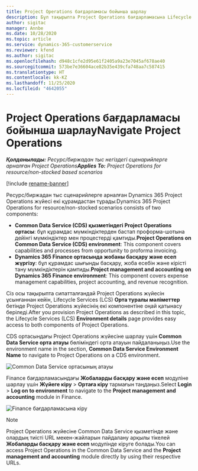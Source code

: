 ```yaml
---
title: Project Operations бағдарламасы бойынша шарлау
description: Бұл тақырыпта Project Operations бағдарламасына Lifecycle Services жүйесі арқылы кіру туралы ақпарат берілген.
author: sigitac
manager: Annbe
ms.date: 10/28/2020
ms.topic: article
ms.service: dynamics-365-customerservice
ms.reviewer: kfend
ms.author: sigitac
ms.openlocfilehash: d948c1cfe2d95e61f2405a9a23e7045af678ae40
ms.sourcegitcommit: 573be7e36604ace82b35e439cfa748aa7c587415
ms.translationtype: HT
ms.contentlocale: kk-KZ
ms.lasthandoff: 11/25/2020
ms.locfileid: "4642055"
---
```

# <a name="navigate-project-operations"></a><span data-ttu-id="3326b-103">Project Operations бағдарламасы бойынша шарлау</span><span class="sxs-lookup"><span data-stu-id="3326b-103">Navigate Project Operations</span></span>

<span data-ttu-id="3326b-104">_**Қолданылады:** Ресурс/биржадан тыс негіздегі сценарийлерге арналған Project Operations_</span><span class="sxs-lookup"><span data-stu-id="3326b-104">_**Applies To:** Project Operations for resource/non-stocked based scenarios_</span></span>

[!include [rename-banner](~/includes/cc-data-platform-banner.md)]

<span data-ttu-id="3326b-105">Ресурс/биржадан тыс сценарийлерге арналған Dynamics 365 Project Operations жүйесі екі құрамдастан тұрады:</span><span class="sxs-lookup"><span data-stu-id="3326b-105">Dynamics 365 Project Operations for resource/non-stocked scenarios consists of two components:</span></span> 

 - <span data-ttu-id="3326b-106">**Common Data Service (CDS) қызметіндегі Project Operations ортасы**: бұл құрамдас мүмкіндіктерден бастап проформа-шотына дейінгі мүмкіндіктер мен процестерді қамтиды.</span><span class="sxs-lookup"><span data-stu-id="3326b-106">**Project Operations on Common Data Service (CDS) environment**: This component covers capabilities and processes from opportunity to proforma invoicing.</span></span> 
 - <span data-ttu-id="3326b-107">**Dynamics 365 Finance ортасында жобаны басқару және есеп жүргізу**: бұл құрамдас шығынды басқару, жоба есебін және кірісті тану мүмкіндіктерін қамтиды.</span><span class="sxs-lookup"><span data-stu-id="3326b-107">**Project management and accounting on Dynamics 365 Finance environment**: This component covers expense management capabilities, project accounting, and revenue recognition.</span></span> 

<span data-ttu-id="3326b-108">Сіз осы тақырыпта сипатталғандай Project Operations жүйесін ұсынғаннан кейін, Lifecycle Services (LCS) **Орта туралы мәліметтер** бетінде Project Operations жүйесінің екі компонентіне оңай қатынасу беріледі.</span><span class="sxs-lookup"><span data-stu-id="3326b-108">After you provision Project Operations as described in this topic, the Lifecycle Services (LCS) **Environment details** page provides easy access to both components of Project Operations.</span></span>  

<span data-ttu-id="3326b-109">CDS ортасындағы Project Operations жүйесіне шарлау үшін **Common Data Service орта атауы** бөліміндегі орта атауын пайдаланыңыз.</span><span class="sxs-lookup"><span data-stu-id="3326b-109">Use the environment name in the section, **Common Data Service Environment Name** to navigate to Project Operations on a CDS environment.</span></span> 

  ![Common Data Service ортасының атауы](./media/environment-name.PNG)

<span data-ttu-id="3326b-111">Finance бағдарламасындағы **Жобаларды басқару және есеп** модуліне шарлау үшін **Жүйеге кіру** > **Ортаға кіру** тармағын таңдаңыз.</span><span class="sxs-lookup"><span data-stu-id="3326b-111">Select **Login** > **Log on to environment** to navigate to the **Project management and accounting** module in Finance.</span></span>  

   ![Finance бағдарламасына кіру](./media/environment-login.PNG)

> [!NOTE]
> <span data-ttu-id="3326b-113">Project Operations жүйесіне Common Data Service қызметінде және олардың тиісті URL мекен-жайларын пайдалану арқылы тікелей **Жобаларды басқару және есеп** модулінде кіруге болады.</span><span class="sxs-lookup"><span data-stu-id="3326b-113">You can access Project Operations in the Common Data Service and the **Project management and accounting** module directly by using their respective URLs.</span></span> 
